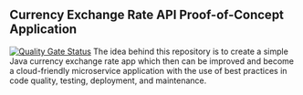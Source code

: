 ## Currency Exchange Rate API Proof-of-Concept Application

[![Quality Gate Status](https://sonarcloud.io/api/project_badges/measure?project=currator&metric=alert_status)](https://sonarcloud.io/dashboard?id=currator)
The idea behind this repository is to create 
a simple Java currency exchange rate app which 
then can be improved and become a cloud-friendly 
microservice application with the use of best practices 
in code quality, testing, deployment, and maintenance.
